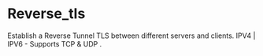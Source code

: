 # Reverse_tls
Establish a Reverse Tunnel TLS between different servers and clients. IPV4 | IPV6 - Supports TCP &amp; UDP . 
